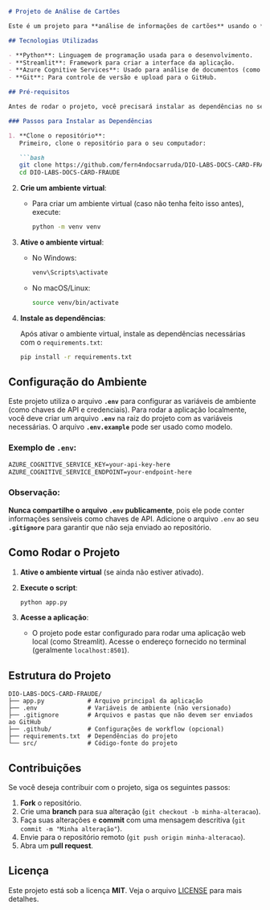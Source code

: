 ````markdown
# Projeto de Análise de Cartões

Este é um projeto para **análise de informações de cartões** usando o **Azure Document Intelligence** e outras ferramentas de análise de documentos.

## Tecnologias Utilizadas

- **Python**: Linguagem de programação usada para o desenvolvimento.
- **Streamlit**: Framework para criar a interface da aplicação.
- **Azure Cognitive Services**: Usado para análise de documentos (como PDFs, imagens, etc.).
- **Git**: Para controle de versão e upload para o GitHub.

## Pré-requisitos

Antes de rodar o projeto, você precisará instalar as dependências no seu ambiente virtual.

### Passos para Instalar as Dependências

1. **Clone o repositório**:
   Primeiro, clone o repositório para o seu computador:

   ```bash
   git clone https://github.com/fern4ndocsarruda/DIO-LABS-DOCS-CARD-FRAUDE.git
   cd DIO-LABS-DOCS-CARD-FRAUDE
````

2. **Crie um ambiente virtual**:

   * Para criar um ambiente virtual (caso não tenha feito isso antes), execute:

     ```bash
     python -m venv venv
     ```

3. **Ative o ambiente virtual**:

   * No Windows:

     ```bash
     venv\Scripts\activate
     ```
   * No macOS/Linux:

     ```bash
     source venv/bin/activate
     ```

4. **Instale as dependências**:

   Após ativar o ambiente virtual, instale as dependências necessárias com o `requirements.txt`:

   ```bash
   pip install -r requirements.txt
   ```

## Configuração do Ambiente

Este projeto utiliza o arquivo **`.env`** para configurar as variáveis de ambiente (como chaves de API e credenciais). Para rodar a aplicação localmente, você deve criar um arquivo **`.env`** na raiz do projeto com as variáveis necessárias. O arquivo **`.env.example`** pode ser usado como modelo.

### Exemplo de `.env`:

```txt
AZURE_COGNITIVE_SERVICE_KEY=your-api-key-here
AZURE_COGNITIVE_SERVICE_ENDPOINT=your-endpoint-here
```

### Observação:

**Nunca compartilhe o arquivo `.env` publicamente**, pois ele pode conter informações sensíveis como chaves de API. Adicione o arquivo `.env` ao seu **`.gitignore`** para garantir que não seja enviado ao repositório.

## Como Rodar o Projeto

1. **Ative o ambiente virtual** (se ainda não estiver ativado).

2. **Execute o script**:

   ```bash
   python app.py
   ```

3. **Acesse a aplicação**:

   * O projeto pode estar configurado para rodar uma aplicação web local (como Streamlit). Acesse o endereço fornecido no terminal (geralmente `localhost:8501`).

## Estrutura do Projeto

```
DIO-LABS-DOCS-CARD-FRAUDE/
├── app.py            # Arquivo principal da aplicação
├── .env              # Variáveis de ambiente (não versionado)
├── .gitignore        # Arquivos e pastas que não devem ser enviados ao GitHub
├── .github/          # Configurações de workflow (opcional)
├── requirements.txt  # Dependências do projeto
└── src/              # Código-fonte do projeto
```

## Contribuições

Se você deseja contribuir com o projeto, siga os seguintes passos:

1. **Fork** o repositório.
2. Crie uma **branch** para sua alteração (`git checkout -b minha-alteracao`).
3. Faça suas alterações e **commit** com uma mensagem descritiva (`git commit -m "Minha alteração"`).
4. Envie para o repositório remoto (`git push origin minha-alteracao`).
5. Abra um **pull request**.

## Licença

Este projeto está sob a licença **MIT**. Veja o arquivo [LICENSE](LICENSE) para mais detalhes.

````

   
